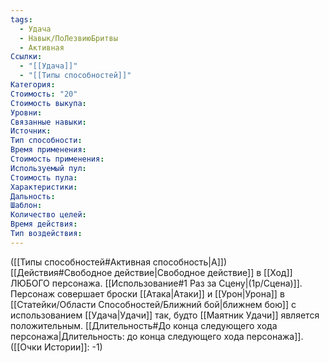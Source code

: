 ```yaml
---
tags:
  - Удача
  - Навык/ПоЛезвиюБритвы
  - Активная
Ссылки:
  - "[[Удача]]"
  - "[[Типы способностей]]"
Категория: 
Стоимость: "20"
Стоимость выкупа:
Уровни:
Связанные навыки:
Источник:
Тип способности:
Время применения:
Стоимость применения:
Используемый пул:
Стоимость пула:
Характеристики:
Дальность:
Шаблон:
Количество целей:
Время действия:
Тип воздействия:
---
```

([[Типы способностей#Активная способность|А]]) [[Действия#Свободное действие|Свободное действие]] в [[Ход]] ЛЮБОГО персонажа. [[Использование#1 Раз за Сцену|(1р/Сцена)]]. Персонаж совершает броски [[Атака|Атаки]] и [[Урон|Урона]] в [[Статейки/Области Способностей/Ближний бой|ближнем бою]] с использованием [[Удача|Удачи]] так, будто [[Маятник Удачи]] является положительным. 
[[Длительность#До конца следующего хода персонажа|Длительность: до конца следующего хода персонажа]]. ([[Очки Истории]]: -1)